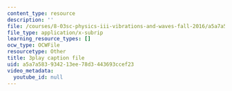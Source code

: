 ```yaml
---
content_type: resource
description: ''
file: /courses/8-03sc-physics-iii-vibrations-and-waves-fall-2016/a5a7a583934213ee78d3443693ccef23_BX4QPdP7fT8.srt
file_type: application/x-subrip
learning_resource_types: []
ocw_type: OCWFile
resourcetype: Other
title: 3play caption file
uid: a5a7a583-9342-13ee-78d3-443693ccef23
video_metadata:
  youtube_id: null
---
```


